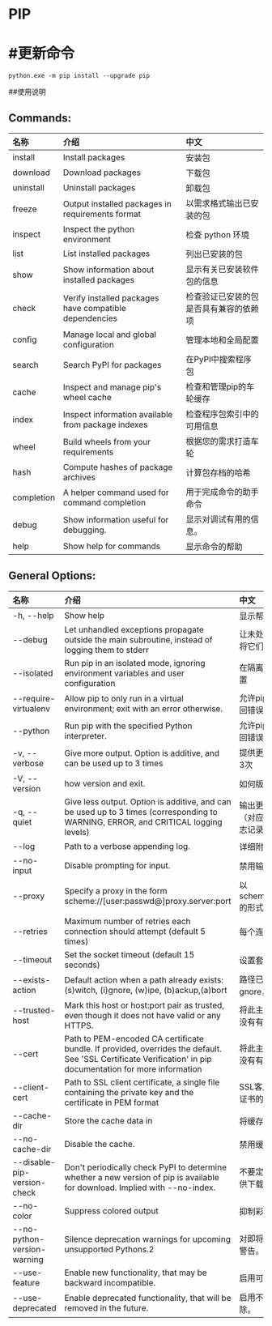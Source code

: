 # PIP #


#  #更新命令

    python.exe -m pip install --upgrade pip
##使用说明
## Commands: ##


|名称|介绍|中文|
|:---|:---|:---
|install| Install packages|安装包|
|download|Download packages|下载包|
|uninstall|Uninstall packages|卸载包|
|freeze|Output installed packages in requirements format|以需求格式输出已安装的包|
|inspect|Inspect the python environment| 检查 python 环境|
|list| List installed packages|列出已安装的包|
|show|Show information about installed packages|显示有关已安装软件包的信息|
|check|Verify installed packages have compatible dependencies|检查验证已安装的包是否具有兼容的依赖项|
|config|Manage local and global configuration|管理本地和全局配置|
|search| Search PyPI for packages|在PyPI中搜索程序包|
|cache|Inspect and manage pip's wheel cache|检查和管理pip的车轮缓存|
|index|Inspect information available from package indexes|检查程序包索引中的可用信息|
| wheel| Build wheels from your requirements|根据您的需求打造车轮|
|hash|Compute hashes of package archives|计算包存档的哈希|
|completion|A helper command used for command completion|用于完成命令的助手命令|
|debug| Show information useful for debugging.|显示对调试有用的信息。|
|help|Show help for commands|显示命令的帮助|
## General Options: ##
|名称|介绍|中文|
|:---|:---|:---|
|  -h, --help|Show help|显示帮助|
|  --debug|Let unhandled exceptions propagate outside the main subroutine, instead of logging them to stderr|让未处理的异常在主子程序之外传播，而不是将它们记录到stderr|
| --isolated|Run pip in an isolated mode, ignoring environment variables and user configuration|在隔离模式下运行pip，忽略环境变量和用户配置|
| --require-virtualenv| Allow pip to only run in a virtual environment; exit with an error otherwise.|允许pip只在虚拟环境中运行；否则将退出并返回错误。|
|--python <python>|Run pip with the specified Python interpreter.|允许pip只在虚拟环境中运行；否则将退出并返回错误。|
|-v, --verbose|Give more output. Option is additive, and can be used up to 3 times|提供更多输出。选项为添加选项，最多可使用3次|
|-V, --version|how version and exit.|如何版本和退出。|
|-q, --quiet|Give less output. Option is additive, and can be used up to 3 times (corresponding to WARNING, ERROR, and CRITICAL logging levels)|输出更少。选项是可添加的，最多可使用3次（对应于WARNING、ERROR和CRITICAL日志记录级别）|
|--log <path>|Path to a verbose appending log.|详细附加日志的路径。|
|--no-input|Disable prompting for input.|禁用输入提示。|
|--proxy <proxy>|Specify a proxy in the form scheme://[user:passwd@]proxy.server:port|以scheme://[user:passwd@]proxy.server:port的形式指定代理|
|--retries <retries>|Maximum number of retries each connection should attempt (default 5 times)|每个连接应尝试的最大重试次数（默认为5次）|
|--timeout <sec>|Set the socket timeout (default 15 seconds)|设置套接字超时（默认为15秒）|
|--exists-action <action>|Default action when a path already exists: (s)witch, (i)gnore, (w)ipe, (b)ackup,(a)bort|路径已存在时的默认操作：（s）witch，（i）gnore，（w）ipe，（b）ackup，（a）bort|
|--trusted-host <hostname>|Mark this host or host:port pair as trusted, even though it does not have valid or any HTTPS.|将此主机或host:port对标记为受信任，即使它没有有效的HTTPS或任何HTTPS。|
| --cert<path>|Path to PEM-encoded CA certificate bundle. If provided, overrides the default. See 'SSL Certificate Verification' in pip documentation for more information|将此主机或host:port对标记为受信任，即使它没有有效的HTTPS或任何HTTPS。|
|--client-cert <path>|Path to SSL client certificate, a single file containing the private key and the certificate in PEM format|SSL客户端证书的路径，包含私钥和PEM格式证书的单个文件|
|--cache-dir <dir>|Store the cache data in <dir>|将缓存数据存储在＜dir＞中
|--no-cache-dir|Disable the cache.|禁用缓存。|
|--disable-pip-version-check|Don't periodically check PyPI to determine whether a new version of pip is available for download. Implied with --no-index.|不要定期检查PyPI来确定是否有新版本的pip可供下载。隐含--无索引。|
|--no-color|Suppress colored output|抑制彩色输出|
|--no-python-version-warning|Silence deprecation warnings for upcoming unsupported Pythons.2|对即将推出的不受支持的Python发出静音弃用警告。2|
|--use-feature <feature>|Enable new functionality, that may be backward incompatible.|启用可能向后不兼容的新功能。|
|--use-deprecated <feature>| Enable deprecated functionality, that will be removed in the future.|启用不推荐使用的功能，这些功能将来将被删除。

